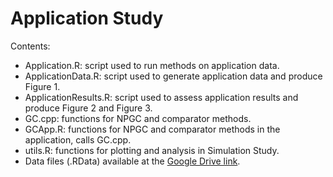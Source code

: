 # Application Study

Contents:
- Application.R: script used to run methods on application data.
- ApplicationData.R: script used to generate application data and produce Figure 1.
- ApplicationResults.R: script used to assess application results and produce Figure 2 and Figure 3.
- GC.cpp: functions for NPGC and comparator methods.
- GCApp.R: functions for NPGC and comparator methods in the application, calls GC.cpp.
- utils.R: functions for plotting and analysis in Simulation Study.
- Data files (.RData) available at the [Google Drive link](https://drive.google.com/drive/u/1/folders/1spEbcZB7oi232Hlf7FT9WU4xF4s5mleT).
